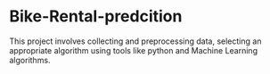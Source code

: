 # Bike-Rental-predcition
This project involves collecting and preprocessing data, selecting an appropriate algorithm using tools like python and Machine Learning algorithms.
